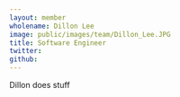 ```yaml
---
layout: member
wholename: Dillon Lee
image: public/images/team/Dillon_Lee.JPG
title: Software Engineer
twitter: 
github: 
---
```


Dillon does stuff